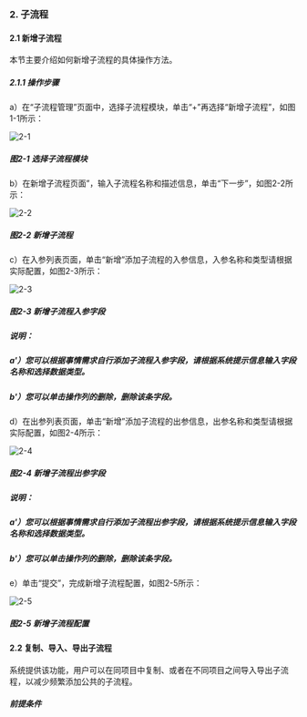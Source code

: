 ### 2. 子流程

#### 2.1 新增子流程

本节主要介绍如何新增子流程的具体操作方法。

##### 2.1.1 操作步骤

a）在“子流程管理”页面中，选择子流程模块，单击“+”再选择“新增子流程”，如图1-1所示：

![2-1](https://www.feisuanyz.com/fsimage/zc-image/cz_15-03_img.png)

##### 图2-1 选择子流程模块

b）在新增子流程页面”，输入子流程名称和描述信息，单击“下一步”，如图2-2所示：

![2-2](https://www.feisuanyz.com/fsimage/zc-image/cz_15-04_img.png)

##### 图2-2 新增子流程

c）在入参列表页面，单击“新增”添加子流程的入参信息，入参名称和类型请根据实际配置，如图2-3所示：

![2-3](https://www.feisuanyz.com/fsimage/zc-image/cz_15-05_img.png)

##### 图2-3 新增子流程入参字段

##### 说明：

##### a'）您可以根据事情需求自行添加子流程入参字段，请根据系统提示信息输入字段名称和选择数据类型。

##### b'）您可以单击操作列的删除，删除该条字段。

d）在出参列表页面，单击“新增”添加子流程的出参信息，出参名称和类型请根据实际配置，如图2-4所示：

![2-4](https://www.feisuanyz.com/fsimage/zc-image/cz_15-06_img.png)

##### 图2-4 新增子流程出参字段

##### 说明：

##### a'）您可以根据事情需求自行添加子流程出参字段，请根据系统提示信息输入字段名称和选择数据类型。

##### b'）您可以单击操作列的删除，删除该条字段。

e）单击“提交”，完成新增子流程配置，如图2-5所示：

![2-5](https://www.feisuanyz.com/fsimage/zc-image/cz_15-07_img.png)

##### 图2-5 新增子流程配置

#### 2.2 复制、导入、导出子流程

系统提供该功能，用户可以在同项目中复制、或者在不同项目之间导入导出子流程，以减少频繁添加公共的子流程。

##### 前提条件

